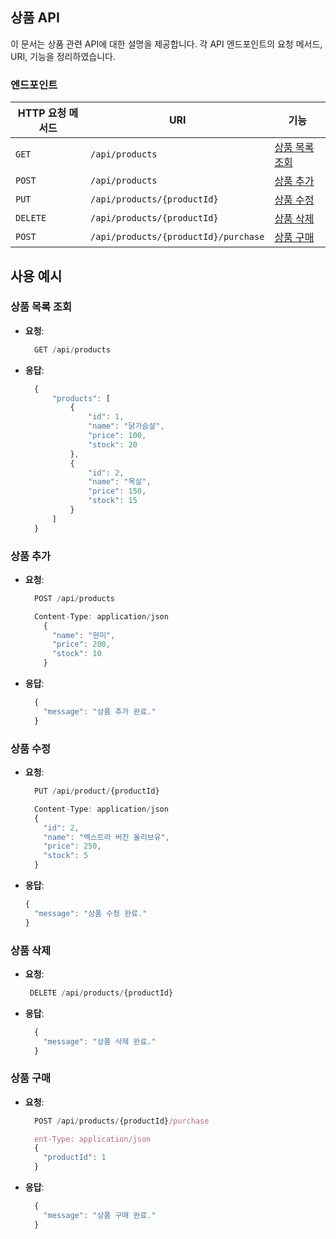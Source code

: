 
## 상품 API
이 문서는 상품 관련 API에 대한 설명을 제공합니다. 각 API 엔드포인트의 요청 메서드, URI, 기능을 정리하였습니다.

### 엔드포인트

| HTTP 요청 메서드 | URI                     | 기능               |
|------------------|------------------------|--------------------|
| `GET`            | `/api/products`            | [상품 목록 조회](#상품-목록-조회)     |
| `POST`           | `/api/products`            | [상품 추가](#상품-추가)          |
| `PUT`            | `/api/products/{productId}` | [상품 수정](#상품-수정)          |
| `DELETE`         | `/api/products/{productId}` | [상품 삭제](#상품-삭제)          |
| `POST`           | `/api/products/{productId}/purchase` | [상품 구매](#상품-구매)   |
## 사용 예시

### 상품 목록 조회
- **요청**:
  ```javascript
    GET /api/products
  ```
- **응답**:
  ```javascript
    {
        "products": [
            {
                "id": 1,
                "name": "닭가슴살",
                "price": 100,
                "stock": 20
            },
            {
                "id": 2,
                "name": "목살",
                "price": 150,
                "stock": 15
            }
        ]
    }
  ```
  
### 상품 추가
- **요청**:
  ```javascript
    POST /api/products
  
    Content-Type: application/json
      {
        "name": "현미",
        "price": 200,
        "stock": 10
      }
  ```
- **응답**:
  ```javascript
    {
      "message": "상품 추가 완료."
    }
  ```
    
### 상품 수정
- **요청**:
  ```javascript
    PUT /api/product/{productId}
  
    Content-Type: application/json
    {
      "id": 2,
      "name": "엑스트라 버진 올리브유",
      "price": 250,
      "stock": 5
    }
  ```
- **응답**:
  ```javascript
  {
    "message": "상품 수정 완료."
  }
  
### 상품 삭제
- **요청**:
  ```javascript
   DELETE /api/products/{productId}
  ```    
- **응답**:
  ```javascript
    {
      "message": "상품 삭제 완료."
    }
  
### 상품 구매
- **요청**:
  ```javascript
    POST /api/products/{productId}/purchase
  
    ent-Type: application/json
    {
      "productId": 1  
    }
  ```
- **응답**:
  ```javascript
    {
      "message": "상품 구매 완료."
    }
